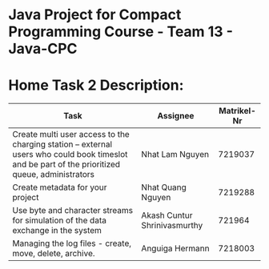 # Java Project for Compact Programming Course - Team 13 - Java-CPC

# Home Task 2 Description:

| Task | Assignee | Matrikel-Nr  |
| -------- | -------- | -------- |
Create multi user access to the charging station – external users who could book timeslot and be part of the prioritized queue, administrators	 | Nhat Lam Nguyen | 7219037 |
Create metadata for your project	 | Nhat Quang Nguyen | 7219288 |
Use byte and character streams for simulation of the data exchange in the system	 | Akash Cuntur Shrinivasmurthy | 721964 |
Managing the log files - create, move, delete, archive.	 | Anguiga Hermann | 7218003 |

